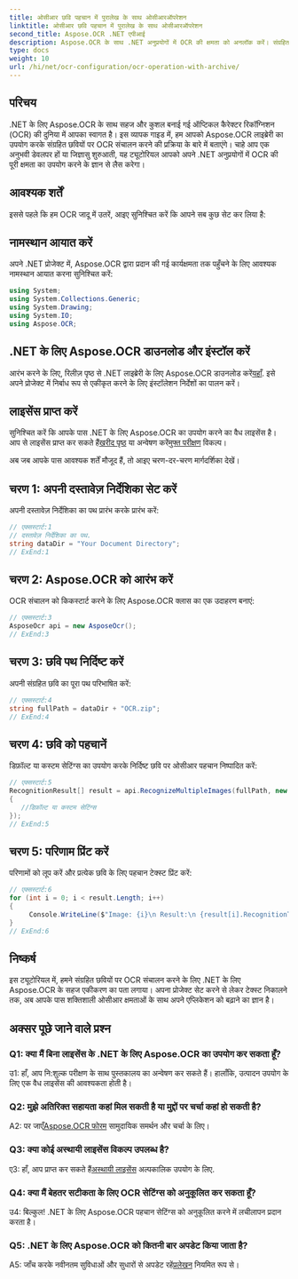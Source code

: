 ```yaml
---
title: ओसीआर छवि पहचान में पुरालेख के साथ ओसीआरऑपरेशन
linktitle: ओसीआर छवि पहचान में पुरालेख के साथ ओसीआरऑपरेशन
second_title: Aspose.OCR .NET एपीआई
description: Aspose.OCR के साथ .NET अनुप्रयोगों में OCR की क्षमता को अनलॉक करें। संग्रहित छवियों से चरण-दर-चरण पाठ निकालना सीखें।
type: docs
weight: 10
url: /hi/net/ocr-configuration/ocr-operation-with-archive/
---
```

## परिचय

.NET के लिए Aspose.OCR के साथ सहज और कुशल बनाई गई ऑप्टिकल कैरेक्टर रिकॉग्निशन (OCR) की दुनिया में आपका स्वागत है। इस व्यापक गाइड में, हम आपको Aspose.OCR लाइब्रेरी का उपयोग करके संग्रहित छवियों पर OCR संचालन करने की प्रक्रिया के बारे में बताएंगे। चाहे आप एक अनुभवी डेवलपर हों या जिज्ञासु शुरुआती, यह ट्यूटोरियल आपको अपने .NET अनुप्रयोगों में OCR की पूरी क्षमता का उपयोग करने के ज्ञान से लैस करेगा।

## आवश्यक शर्तें

इससे पहले कि हम OCR जादू में उतरें, आइए सुनिश्चित करें कि आपने सब कुछ सेट कर लिया है:

## नामस्थान आयात करें

अपने .NET प्रोजेक्ट में, Aspose.OCR द्वारा प्रदान की गई कार्यक्षमता तक पहुँचने के लिए आवश्यक नामस्थान आयात करना सुनिश्चित करें:

```csharp
using System;
using System.Collections.Generic;
using System.Drawing;
using System.IO;
using Aspose.OCR;
```

## .NET के लिए Aspose.OCR डाउनलोड और इंस्टॉल करें

 आरंभ करने के लिए, रिलीज़ पृष्ठ से .NET लाइब्रेरी के लिए Aspose.OCR डाउनलोड करें[यहाँ](https://releases.aspose.com/ocr/net/). इसे अपने प्रोजेक्ट में निर्बाध रूप से एकीकृत करने के लिए इंस्टॉलेशन निर्देशों का पालन करें।

## लाइसेंस प्राप्त करें

 सुनिश्चित करें कि आपके पास .NET के लिए Aspose.OCR का उपयोग करने का वैध लाइसेंस है। आप से लाइसेंस प्राप्त कर सकते हैं[खरीद पृष्ठ](https://purchase.aspose.com/buy) या अन्वेषण करें[मुफ्त परीक्षण](https://releases.aspose.com/) विकल्प।

अब जब आपके पास आवश्यक शर्तें मौजूद हैं, तो आइए चरण-दर-चरण मार्गदर्शिका देखें।

## चरण 1: अपनी दस्तावेज़ निर्देशिका सेट करें

अपनी दस्तावेज़ निर्देशिका का पथ प्रारंभ करके प्रारंभ करें:

```csharp
// एक्सस्टार्ट:1
// दस्तावेज़ निर्देशिका का पथ.
string dataDir = "Your Document Directory";
// ExEnd:1
```

## चरण 2: Aspose.OCR को आरंभ करें

OCR संचालन को किकस्टार्ट करने के लिए Aspose.OCR क्लास का एक उदाहरण बनाएं:

```csharp
// एक्सस्टार्ट:3
AsposeOcr api = new AsposeOcr();
// ExEnd:3
```

## चरण 3: छवि पथ निर्दिष्ट करें

अपनी संग्रहित छवि का पूरा पथ परिभाषित करें:

```csharp
// एक्सस्टार्ट:4
string fullPath = dataDir + "OCR.zip";
// ExEnd:4
```

## चरण 4: छवि को पहचानें

डिफ़ॉल्ट या कस्टम सेटिंग्स का उपयोग करके निर्दिष्ट छवि पर ओसीआर पहचान निष्पादित करें:

```csharp
// एक्सस्टार्ट:5
RecognitionResult[] result = api.RecognizeMultipleImages(fullPath, new RecognitionSettings
{
   //डिफ़ॉल्ट या कस्टम सेटिंग्स
});
// ExEnd:5
```

## चरण 5: परिणाम प्रिंट करें

परिणामों को लूप करें और प्रत्येक छवि के लिए पहचान टेक्स्ट प्रिंट करें:

```csharp
// एक्सस्टार्ट:6
for (int i = 0; i < result.Length; i++)
{
	 Console.WriteLine($"Image: {i}\n Result:\n {result[i].RecognitionText}");
}
// ExEnd:6
```

## निष्कर्ष

इस ट्यूटोरियल में, हमने संग्रहित छवियों पर OCR संचालन करने के लिए .NET के लिए Aspose.OCR के सहज एकीकरण का पता लगाया। अपना प्रोजेक्ट सेट करने से लेकर टेक्स्ट निकालने तक, अब आपके पास शक्तिशाली ओसीआर क्षमताओं के साथ अपने एप्लिकेशन को बढ़ाने का ज्ञान है।

## अक्सर पूछे जाने वाले प्रश्न

### Q1: क्या मैं बिना लाइसेंस के .NET के लिए Aspose.OCR का उपयोग कर सकता हूँ?

उ1: हाँ, आप नि:शुल्क परीक्षण के साथ पुस्तकालय का अन्वेषण कर सकते हैं। हालाँकि, उत्पादन उपयोग के लिए एक वैध लाइसेंस की आवश्यकता होती है।

### Q2: मुझे अतिरिक्त सहायता कहां मिल सकती है या मुद्दों पर चर्चा कहां हो सकती है?

 A2: पर जाएँ[Aspose.OCR फोरम](https://forum.aspose.com/c/ocr/16) सामुदायिक समर्थन और चर्चा के लिए।

### Q3: क्या कोई अस्थायी लाइसेंस विकल्प उपलब्ध है?

 ए3: हाँ, आप प्राप्त कर सकते हैं[अस्थायी लाइसेंस](https://purchase.aspose.com/temporary-license/) अल्पकालिक उपयोग के लिए.

### Q4: क्या मैं बेहतर सटीकता के लिए OCR सेटिंग्स को अनुकूलित कर सकता हूँ?

उ4: बिल्कुल! .NET के लिए Aspose.OCR पहचान सेटिंग्स को अनुकूलित करने में लचीलापन प्रदान करता है।

### Q5: .NET के लिए Aspose.OCR को कितनी बार अपडेट किया जाता है?

 A5: जाँच करके नवीनतम सुविधाओं और सुधारों से अपडेट रहें[प्रलेखन](https://reference.aspose.com/ocr/net/) नियमित रूप से।
